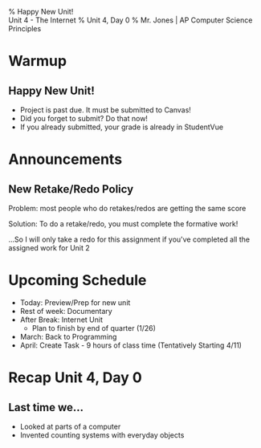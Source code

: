 % Happy New Unit!</br>Unit 4 - The Internet
% Unit 4, Day 0
% Mr. Jones | AP Computer Science Principles


# Warmup

## Happy New Unit!

- Project is past due. It must be submitted to Canvas!
- Did you forget to submit? Do that now!
- If you already submitted, your grade is already in StudentVue

# Announcements

## New Retake/Redo Policy
Problem: most people who do retakes/redos are getting the same score

Solution: To do a retake/redo, you must complete the formative work!

...So I will only take a redo for this assignment if you've completed all the assigned work for Unit 2


# Upcoming Schedule

- Today: Preview/Prep for new unit
- Rest of week: Documentary
- After Break: Internet Unit
    * Plan to finish by end of quarter (1/26)
- March: Back to Programming
- April: Create Task - 9 hours of class time (Tentatively Starting 4/11)




# Recap Unit 4, Day 0

## Last time we...
- Looked at parts of a computer
- Invented counting systems with everyday objects